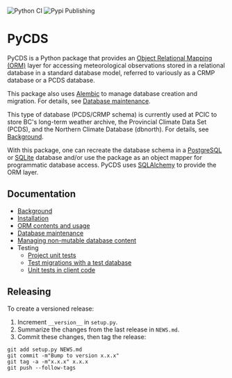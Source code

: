 ![Python CI](https://github.com/pacificclimate/pycds/workflows/Python%20CI/badge.svg)
![Pypi Publishing](https://github.com/pacificclimate/pycds/workflows/Pypi%20Publishing/badge.svg)

# PyCDS

PyCDS is a Python package that provides an
[Object Relational Mapping (ORM)](http://en.wikipedia.org/wiki/Object-relational_mapping)
layer for accessing meteorological observations stored in a relational 
database in a standard database model, referred to variously as a CRMP 
database or a PCDS database.

This package also uses [Alembic](https://alembic.sqlalchemy.org/) to manage 
database creation and migration. For details, 
see [Database maintenance](docs/database-maintenance.md).

This type of database (PCDS/CRMP schema) is currently used at 
PCIC to store BC's long-term weather archive, the Provincial Climate Data 
Set (PCDS), and the Northern Climate Database (dbnorth). For details, see 
[Background](docs/background.md).

With this package, one can recreate the database schema in a
[PostgreSQL](http://www.postgresql.org) or [SQLite](http://www.sqlite.org)
database and/or use the package as an object mapper for programmatic database 
access. PyCDS uses [SQLAlchemy](http://www.sqlalchemy.org) to provide the 
ORM layer.

## Documentation

- [Background](docs/background.md)
- [Installation](docs/installation.md)
- [ORM contents and usage](docs/orm.md)
- [Database maintenance](docs/database-maintenance.md)
- [Managing non-mutable database content](docs/managing-non-mutable.md)
- Testing
    - [Project unit tests](docs/project-unit-tests.md)
    - [Test migrations with a test database](docs/test-migrations.md)
    - [Unit tests in client code](docs/unit-tests-in-client-code.md)

## Releasing

To create a versioned release:

1. Increment `__version__` in `setup.py`.
2. Summarize the changes from the last release in `NEWS.md`.
3. Commit these changes, then tag the release:

```
git add setup.py NEWS.md
git commit -m"Bump to version x.x.x"
git tag -a -m"x.x.x" x.x.x
git push --follow-tags
```
